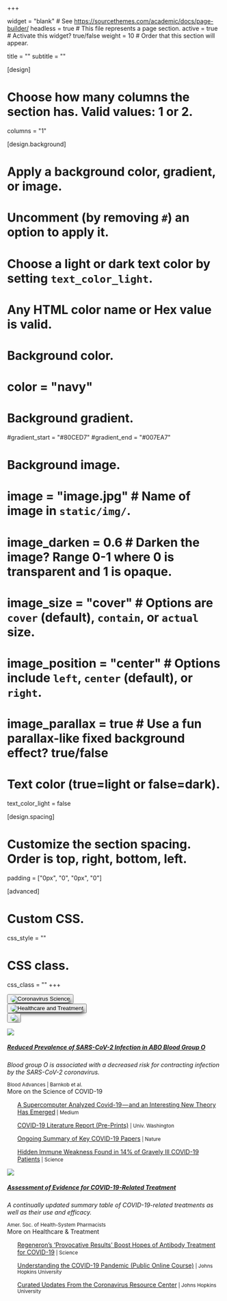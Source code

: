 +++

widget = "blank"  # See https://sourcethemes.com/academic/docs/page-builder/
headless = true  # This file represents a page section.
active = true  # Activate this widget? true/false
weight = 10  # Order that this section will appear.

title = ""
subtitle = ""

[design]
  # Choose how many columns the section has. Valid values: 1 or 2.
  columns = "1"

[design.background]
  # Apply a background color, gradient, or image.
  #   Uncomment (by removing `#`) an option to apply it.
  #   Choose a light or dark text color by setting `text_color_light`.
  #   Any HTML color name or Hex value is valid.

  # Background color.
  # color = "navy"
  
  # Background gradient.
  #gradient_start = "#80CED7"
  #gradient_end = "#007EA7"
  
  # Background image.
  # image = "image.jpg"  # Name of image in `static/img/`.
  # image_darken = 0.6  # Darken the image? Range 0-1 where 0 is transparent and 1 is opaque.
  # image_size = "cover"  #  Options are `cover` (default), `contain`, or `actual` size.
  # image_position = "center"  # Options include `left`, `center` (default), or `right`.
  # image_parallax = true  # Use a fun parallax-like fixed background effect? true/false
  
  # Text color (true=light or false=dark).
  text_color_light = false

[design.spacing]
  # Customize the section spacing. Order is top, right, bottom, left.
  padding = ["0px", "0", "0px", "0"]

[advanced]
 # Custom CSS. 
 css_style = ""
 
 # CSS class.
 css_class = ""
+++

<script src="https://raw.githubusercontent.com/dickansj/MasterYourPPE/master/assets/js/newsCollapse.js"></script>

<div class="container" style="min-width: 0; min-height: 0">

  <div class="row align-items-center px-0" style="justify-content: space-evenly; min-width: 0; min-height: 0; overflow:hidden">
    <div class="col-xs-3 col-sm-3 col-md-3 col-lg-3 col-xl-3 mb-4 px-0" style="min-width: 0; min-height: 0">
      <button class="btn" type="button" style="min-width: 0" data-toggle="collapse" data-target="#science" role="button" aria-expanded="false" aria-controls="science" onclick="location.href = '#articles';">
        <img class="img-fluid" style="box-shadow: 0.4em 0.5em 0.75em -0.3em; border-radius: 1.7em" src="https://github.com/dickansj/MasterYourPPE/blob/master/assets/images/news/covid-science.png?raw=true" alt="Coronavirus Science">
      </button>
    </div>
    <div class="col-xs-3 col-sm-3 col-md-3 col-lg-3 col-xl-3 mb-4 px-0" style="min-width: 0; min-height: 0">
      <button class="btn" type="button" style="min-width: 0" data-toggle="collapse" data-target="#healthcare" role="button" aria-expanded="false" aria-controls="healthcare" onclick="location.href = '#articles';">
        <img class="img-fluid" style="box-shadow: 0.4em 0.5em 0.75em -0.3em; border-radius: 1.7em" src="https://github.com/dickansj/MasterYourPPE/blob/master/assets/images/news/covid-healthcare.png?raw=true" alt="Healthcare and Treatment">
      </button>
    </div>
    <div class="col-xs-3 col-sm-3 col-md-3 col-lg-3 col-xl-3 mb-4 px-0" style="min-width: 0; min-height: 0">
      <button class="btn" type="button" style="min-width: 0" onclick="window.open('https://covid19.who.int/','_blank');">
        <img class="img-fluid" style="box-shadow: 0.4em 0.5em 0.75em -0.3em; border-radius: 1.7em" src="https://github.com/dickansj/MasterYourPPE/blob/master/assets/images/news/who-dashboard.png?raw=true alt="WHO Coronavirus Dashboard">
      </button>
    </div>
  </div>

  <p><a id="articles"></a></p>

  <div class="collapse" id="science">
    <div class="row align-items-center justify-content-around">
      <div class="col-xs-12 col-sm-12 col-md-9 col-lg-9 col-xl-8 my-4">
        <div class="card">
          <a href="https://ashpublications.org/bloodadvances/article/4/20/4990/463793" target="_blank">
            <img class="card-img-top" src="https://ash.silverchair-cdn.com/ash/content_public/journal/bloodadvances/4/20/10.1182_bloodadvances.2020002657/1/advancesadv2020002657absf1.png?Expires=1606477954&Signature=fe9vKEshOM6vVK8h180P5fgV38b3a4LdJ5oQ6dMUWzAMup6ZkeiEVN9i9ExIyv4EfdYW3fGZiE8J-Z7w5076yL43qjF2VrUMnFuqR5dj2sH3vFO-WkkOS3eFHMJtF2mkIkRnaOFsiPETPkjhIkIknr3BEsAFpJIpT~0nB5-eHJvzUZyHv9niGabjzrSizQGqmX9nd1UR6xF5~AL4TwPInmsBPoKRlc27HKrSd0AqgMdiod9LGqsd7vxJEfAedN-qnHQZLTp4XqCnWqUBttpjSEwmxgCzczVDQJgRxyw013NqsolMHUAZldEFxv18Kvwqe7eomCbpcB~j9Ugpk~A4BA__&Key-Pair-Id=APKAIE5G5CRDK6RD3PGA">
          </a>
          <div class="card-body">
            <a href="https://ashpublications.org/bloodadvances/article/4/20/4990/463793" target="_blank">
              <h5 class="card-title">Reduced Prevalence of SARS-CoV-2 Infection in ABO Blood Group O</h5>
            </a>
            <p class="card-text text-left" style="font-style: italic">Blood group O is associated with a decreased risk for contracting infection by the SARS-CoV-2 coronavirus.</p>
          </div>
          <div class="card-footer">
            <small class="text-muted">Blood Advances | Barnkob et al.</small>
          </div>
        </div>
      </div>
    </div>
    <div class="row align-items-center justify-content-around">
      <div class="col-xs-12 col-sm-12 col-md-9 col-lg-9 col-xl-8">
        <div class="card">
          <div class="card-header">More on the Science of COVID-19</div>
          <div class="card-body">
            <ul><a href="https://elemental.medium.com/a-supercomputer-analyzed-covid-19-and-an-interesting-new-theory-has-emerged-31cb8eba9d63" target="_blank">A Supercomputer Analyzed Covid-19 — and an Interesting New Theory Has Emerged</a><small class="text-muted"> | Medium</small></ul>
            <ul><a href="https://depts.washington.edu/pandemicalliance/covid-19-literature-report/latest-reports/" target="_blank">COVID-19 Literature Report (Pre-Prints)</a><small class="text-muted"> | Univ. Washington</small></ul>
            <ul><a href="https://www.nature.com/articles/d41586-020-00502-w" target="_blank">Ongoing Summary of Key COVID-19 Papers</a><small class="text-muted"> | Nature</small></ul>
            <ul><a href="https://www.sciencemag.org/news/2020/09/hidden-immune-weakness-found-14-gravely-ill-covid-19-patients" target="_blank">Hidden Immune Weakness Found in 14% of Gravely Ill COVID-19 Patients</a><small class="text-muted"> | Science</small></ul>
          </div>
        </div>
      </div>     
    </div>
  </div>

  <div class="collapse" id="healthcare">
    <div class="row align-items-center justify-content-around">
      <div class="col-xs-12 col-sm-12 col-md-9 col-lg-9 col-xl-8 my-4">
        <div class="card">
          <a href="https://www.ashp.org/-/media/8CA43C674C6D4335B6A19852843C4052.ashx" target="_blank">
            <img class="card-img-top" src="https://www.ashp.org/-/media/assets/pharmacy-practice/resource-centers/Coronavirus/images/microsite/hero-1-microsite-883x441.ashx?h=441&w=883&la=en&hash=2EC9850512B045FEDC7DECEF361C9195A2EF8709">
          </a>
          <div class="card-body">
            <a href="https://www.ashp.org/-/media/8CA43C674C6D4335B6A19852843C4052.ashx" target="_blank">
              <h5 class="card-title">Assessment of Evidence for COVID-19-Related Treatment</h5>
            </a>
            <p class="card-text text-left" style="font-style: italic">A continually updated summary table of COVID-19-related treatments as well as their use and efficacy.</p>
          </div>
          <div class="card-footer">
            <small class="text-muted">Amer. Soc. of Health-System Pharmacists</small>
          </div>
        </div>
      </div>
    </div>
    <div class="row align-items-center justify-content-around">
      <div class="col-xs-12 col-sm-12 col-md-9 col-lg-9 col-xl-8">
        <div class="card">
          <div class="card-header">More on Healthcare & Treatment</div>
          <div class="card-body">
            <ul><a href="https://www.sciencemag.org/news/2020/09/provocative-results-boost-hopes-antibody-treatment-covid-19" target="_blank">Regeneron’s ‘Provocative Results’ Boost Hopes of Antibody Treatment for COVID-19</a><small class="text-muted"> | Science</small></ul>
            <ul><a href="https://coronavirus.jhu.edu/covid-19-basics/understanding-covid-19" target="_blank">Understanding the COVID-19 Pandemic (Public Online Course)</a><small class="text-muted"> | Johns Hopkins University</small></ul>
            <ul><a href="https://coronavirus.jhu.edu/news" target="_blank">Curated Updates From the Coronavirus Resource Center</a><small class="text-muted"> | Johns Hopkins University</small></ul>
          </div>
        </div>
      </div>     
    </div>
  </div>
  
</div>
